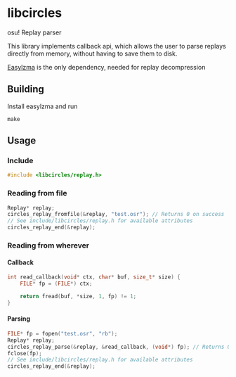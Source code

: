 # libcircles

osu! Replay parser

This library implements callback api,
which allows the user to parse replays directly from memory, without having to save them to disk.

[Easylzma](https://github.com/lloyd/easylzma) is the only dependency, needed for replay decompression

## Building

Install easylzma and run

```
make
```

## Usage

### Include

```c
#include <libcircles/replay.h>
```

### Reading from file

```c
Replay* replay;
circles_replay_fromfile(&replay, "test.osr"); // Returns 0 on success
// See include/libcircles/replay.h for available attributes
circles_replay_end(&replay);
```

### Reading from wherever

#### Callback

```c
int read_callback(void* ctx, char* buf, size_t* size) {
	FILE* fp = (FILE*) ctx;

	return fread(buf, *size, 1, fp) != 1;
}
```

#### Parsing

```c
FILE* fp = fopen("test.osr", "rb");
Replay* replay;
circles_replay_parse(&replay, &read_callback, (void*) fp); // Returns 0 on success
fclose(fp);
// See include/libcircles/replay.h for available attributes
circles_replay_end(&replay);
```
